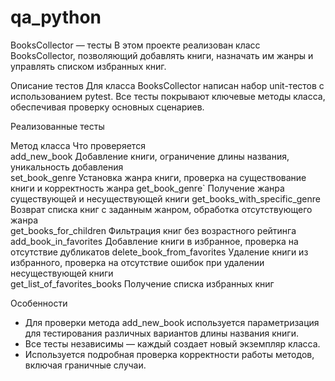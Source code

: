# qa_python
BooksCollector — тесты
В этом проекте реализован класс BooksCollector, позволяющий добавлять книги, назначать им жанры и управлять списком избранных книг.

Описание тестов
Для класса BooksCollector написан набор unit-тестов с использованием pytest. Все тесты покрывают ключевые методы класса, обеспечивая проверку основных сценариев.

Реализованные тесты

Метод класса                  Что проверяется                                                                                      
add_new_book                  Добавление книги, ограничение длины названия, уникальность добавления                               
set_book_genre                Установка жанра книги, проверка на существование книги и корректность жанра                        get_book_genre`               Получение жанра существующей и несуществующей книги                                               get_books_with_specific_genre Возврат списка книг с заданным жанром, обработка отсутствующего жанра                             
get_books_for_children        Фильтрация книг без возрастного рейтинга                                                          add_book_in_favorites         Добавление книги в избранное, проверка на отсутствие дубликатов                                   delete_book_from_favorites    Удаление книги из избранного, проверка на отсутствие ошибок при удалении несуществующей книги    
get_list_of_favorites_books   Получение списка избранных книг                                                                  

Особенности
- Для проверки метода add_new_book используется параметризация для тестирования различных вариантов длины названия книги.  
- Все тесты независимы — каждый создает новый экземпляр класса.  
- Используется подробная проверка корректности работы методов, включая граничные случаи.